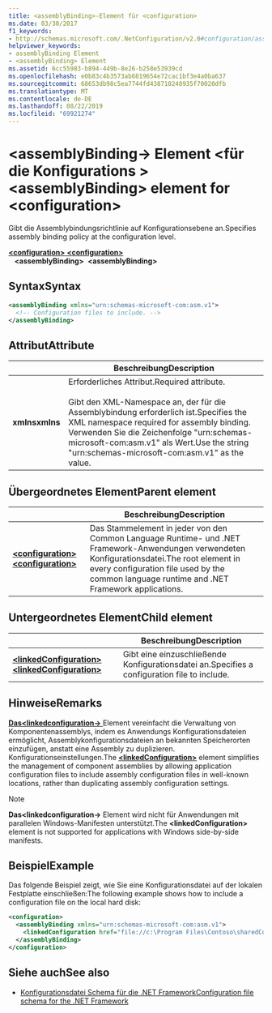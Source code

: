 ```yaml
---
title: <assemblyBinding>-Element für <configuration>
ms.date: 03/30/2017
f1_keywords:
- http://schemas.microsoft.com/.NetConfiguration/v2.0#configuration/assemblyBinding
helpviewer_keywords:
- assemblyBinding Element
- <assemblyBinding> Element
ms.assetid: 6cc55983-b894-449b-8e26-b258e53939cd
ms.openlocfilehash: e0b83c4b3573ab6819654e72cac1bf3e4a0ba637
ms.sourcegitcommit: 68653db98c5ea7744fd438710248935f70020dfb
ms.translationtype: MT
ms.contentlocale: de-DE
ms.lasthandoff: 08/22/2019
ms.locfileid: "69921274"
---
```

# <a name="assemblybinding-element-for-configuration"></a><span data-ttu-id="b0aaa-102">\<assemblyBinding-> Element \<für die Konfigurations ></span><span class="sxs-lookup"><span data-stu-id="b0aaa-102">\<assemblyBinding> element for \<configuration></span></span>

<span data-ttu-id="b0aaa-103">Gibt die Assemblybindungsrichtlinie auf Konfigurationsebene an.</span><span class="sxs-lookup"><span data-stu-id="b0aaa-103">Specifies assembly binding policy at the configuration level.</span></span>

<span data-ttu-id="b0aaa-104">[ **\<configuration>** ](configuration-element.md) </span><span class="sxs-lookup"><span data-stu-id="b0aaa-104">[**\<configuration>**](configuration-element.md) </span></span>  
<span data-ttu-id="b0aaa-105">&nbsp;&nbsp; **\<assemblyBinding>**</span><span class="sxs-lookup"><span data-stu-id="b0aaa-105">&nbsp;&nbsp;**\<assemblyBinding>**</span></span>

## <a name="syntax"></a><span data-ttu-id="b0aaa-106">Syntax</span><span class="sxs-lookup"><span data-stu-id="b0aaa-106">Syntax</span></span>

```xml
<assemblyBinding xmlns="urn:schemas-microsoft-com:asm.v1">
  <!-- Configuration files to include. -->
</assemblyBinding>
```

## <a name="attribute"></a><span data-ttu-id="b0aaa-107">Attribut</span><span class="sxs-lookup"><span data-stu-id="b0aaa-107">Attribute</span></span>

|           | <span data-ttu-id="b0aaa-108">Beschreibung</span><span class="sxs-lookup"><span data-stu-id="b0aaa-108">Description</span></span> |
| --------- | ----------- |
| <span data-ttu-id="b0aaa-109">**xmlns**</span><span class="sxs-lookup"><span data-stu-id="b0aaa-109">**xmlns**</span></span> | <span data-ttu-id="b0aaa-110">Erforderliches Attribut.</span><span class="sxs-lookup"><span data-stu-id="b0aaa-110">Required attribute.</span></span><br><br><span data-ttu-id="b0aaa-111">Gibt den XML-Namespace an, der für die Assemblybindung erforderlich ist.</span><span class="sxs-lookup"><span data-stu-id="b0aaa-111">Specifies the XML namespace required for assembly binding.</span></span> <span data-ttu-id="b0aaa-112">Verwenden Sie die Zeichenfolge "urn:schemas-microsoft-com:asm.v1" als Wert.</span><span class="sxs-lookup"><span data-stu-id="b0aaa-112">Use the string "urn:schemas-microsoft-com:asm.v1" as the value.</span></span> |

## <a name="parent-element"></a><span data-ttu-id="b0aaa-113">Übergeordnetes Element</span><span class="sxs-lookup"><span data-stu-id="b0aaa-113">Parent element</span></span>

|     | <span data-ttu-id="b0aaa-114">Beschreibung</span><span class="sxs-lookup"><span data-stu-id="b0aaa-114">Description</span></span> |
| --- | ----------- |
| [<span data-ttu-id="b0aaa-115"> **\<configuration>** </span><span class="sxs-lookup"><span data-stu-id="b0aaa-115">**\<configuration>**</span></span>](configuration-element.md) | <span data-ttu-id="b0aaa-116">Das Stammelement in jeder von den Common Language Runtime- und .NET Framework-Anwendungen verwendeten Konfigurationsdatei.</span><span class="sxs-lookup"><span data-stu-id="b0aaa-116">The root element in every configuration file used by the common language runtime and .NET Framework applications.</span></span> |

## <a name="child-element"></a><span data-ttu-id="b0aaa-117">Untergeordnetes Element</span><span class="sxs-lookup"><span data-stu-id="b0aaa-117">Child element</span></span>

|     | <span data-ttu-id="b0aaa-118">Beschreibung</span><span class="sxs-lookup"><span data-stu-id="b0aaa-118">Description</span></span> |
| --- | ----------- |
| [<span data-ttu-id="b0aaa-119"> **\<linkedConfiguration>** </span><span class="sxs-lookup"><span data-stu-id="b0aaa-119">**\<linkedConfiguration>**</span></span>](linkedconfiguration-element.md) | <span data-ttu-id="b0aaa-120">Gibt eine einzuschließende Konfigurationsdatei an.</span><span class="sxs-lookup"><span data-stu-id="b0aaa-120">Specifies a configuration file to include.</span></span> |

## <a name="remarks"></a><span data-ttu-id="b0aaa-121">Hinweise</span><span class="sxs-lookup"><span data-stu-id="b0aaa-121">Remarks</span></span>

<span data-ttu-id="b0aaa-122">[ **Das\<linkedconfiguration->** ](linkedconfiguration-element.md) Element vereinfacht die Verwaltung von Komponentenassemblys, indem es Anwendungs Konfigurationsdateien ermöglicht, Assemblykonfigurationsdateien an bekannten Speicherorten einzufügen, anstatt eine Assembly zu duplizieren. Konfigurationseinstellungen.</span><span class="sxs-lookup"><span data-stu-id="b0aaa-122">The [**\<linkedConfiguration>**](linkedconfiguration-element.md) element simplifies the management of component assemblies by allowing application configuration files to include assembly configuration files in well-known locations, rather than duplicating assembly configuration settings.</span></span>

> [!NOTE]
> <span data-ttu-id="b0aaa-123">**Das\<linkedconfiguration->** Element wird nicht für Anwendungen mit parallelen Windows-Manifesten unterstützt.</span><span class="sxs-lookup"><span data-stu-id="b0aaa-123">The **\<linkedConfiguration>** element is not supported for applications with Windows side-by-side manifests.</span></span>

## <a name="example"></a><span data-ttu-id="b0aaa-124">Beispiel</span><span class="sxs-lookup"><span data-stu-id="b0aaa-124">Example</span></span>

<span data-ttu-id="b0aaa-125">Das folgende Beispiel zeigt, wie Sie eine Konfigurationsdatei auf der lokalen Festplatte einschließen:</span><span class="sxs-lookup"><span data-stu-id="b0aaa-125">The following example shows how to include a configuration file on the local hard disk:</span></span>

```xml
<configuration>
  <assemblyBinding xmlns="urn:schemas-microsoft-com:asm.v1">
    <linkedConfiguration href="file://c:\Program Files\Contoso\sharedConfig.xml" />
  </assemblyBinding>
</configuration>
```

## <a name="see-also"></a><span data-ttu-id="b0aaa-126">Siehe auch</span><span class="sxs-lookup"><span data-stu-id="b0aaa-126">See also</span></span>

- [<span data-ttu-id="b0aaa-127">Konfigurationsdatei Schema für die .NET Framework</span><span class="sxs-lookup"><span data-stu-id="b0aaa-127">Configuration file schema for the .NET Framework</span></span>](index.md)
